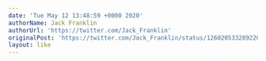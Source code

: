 ```yaml
---
date: 'Tue May 12 13:48:59 +0000 2020'
authorName: Jack Franklin
authorUrl: 'https://twitter.com/Jack_Franklin'
originalPost: 'https://twitter.com/Jack_Franklin/status/1260205332892200961'
layout: like
---
```

